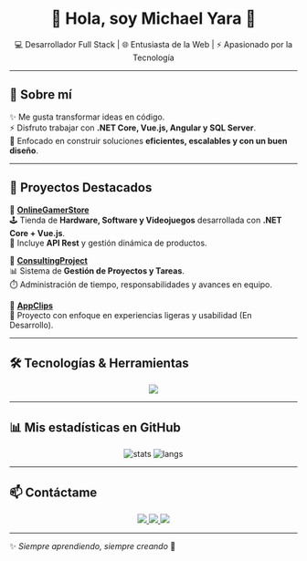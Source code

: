 <h1 align="center">👋 Hola, soy Michael Yara 🚀</h1>

<p align="center">
  💻 Desarrollador Full Stack | 🌐 Entusiasta de la Web | ⚡ Apasionado por la Tecnología
</p>

---

## 🚀 Sobre mí  
✨ Me gusta transformar ideas en código.  
⚡ Disfruto trabajar con **.NET Core, Vue.js, Angular y SQL Server**.  
🎯 Enfocado en construir soluciones **eficientes, escalables y con un buen diseño**.  

---

## 📌 Proyectos Destacados  

🌟 [**OnlineGamerStore**](https://github.com/MichaelYaraG/OnlineGamerStore)  
🕹️ Tienda de **Hardware, Software y Videojuegos** desarrollada con **.NET Core + Vue.js**.  
🔗 Incluye **API Rest** y gestión dinámica de productos.  

🌟 [**ConsultingProject**](https://github.com/MichaelYaraG/ConsultingProject)  
📊 Sistema de **Gestión de Proyectos y Tareas**.  
⏱️ Administración de tiempo, responsabilidades y avances en equipo.  

🌟 [**AppClips**](https://github.com/MichaelYaraG/AppClips)  
📱 Proyecto con enfoque en experiencias ligeras y usabilidad (En Desarrollo).

---

## 🛠️ Tecnologías & Herramientas  

<p align="center">
  <img src="https://skillicons.dev/icons?i=dotnet,cs,vue,angular,html,css,js,git,github,azure,mysql,sqlserver" />
</p>

---

## 📊 Mis estadísticas en GitHub  

<p align="center">
  <img src="https://github-readme-stats.vercel.app/api?username=MichaelYaraG&show_icons=true&theme=tokyonight" alt="stats" />
  <img src="https://github-readme-stats.vercel.app/api/top-langs/?username=MichaelYaraG&layout=compact&theme=tokyonight" alt="langs" />
</p>

---

## 📫 Contáctame  

<p align="center">
  <a href="https://www.linkedin.com" target="_blank">
    <img src="https://img.shields.io/badge/LinkedIn-0077B5?style=for-the-badge&logo=linkedin&logoColor=white"/>
  </a>
  <a href="mailto:tuemail@correo.com">
    <img src="https://img.shields.io/badge/Email-D14836?style=for-the-badge&logo=gmail&logoColor=white"/>
  </a>
  <a href="https://github.com/MichaelYaraG">
    <img src="https://img.shields.io/badge/GitHub-181717?style=for-the-badge&logo=github&logoColor=white"/>
  </a>
</p>

---

✨ *Siempre aprendiendo, siempre creando* 🚀
